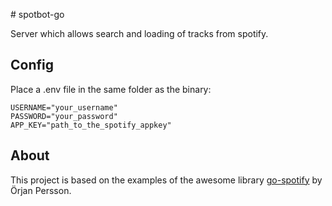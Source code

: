 # spotbot-go

Server which allows search and loading of tracks from spotify. 

## Config

Place a .env file in the same folder as the binary:

```shell
USERNAME="your_username"
PASSWORD="your_password"
APP_KEY="path_to_the_spotify_appkey"
```

## About

This project is based on the examples of the awesome library [go-spotify](https://github.com/op/go-libspotify) by Örjan Persson. 
